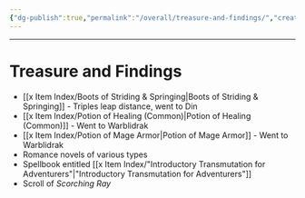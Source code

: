 ```yaml
---
{"dg-publish":true,"permalink":"/overall/treasure-and-findings/","created":"2025-01-26T15:11:11.331-05:00","updated":"2025-01-27T18:20:21.405-05:00"}
---
```


---
# Treasure and Findings
- [[x Item Index/Boots of Striding & Springing\|Boots of Striding & Springing]] - Triples leap distance, went to Din
- [[x Item Index/Potion of Healing (Common)\|Potion of Healing (Common)]] - Went to Warblidrak
- [[x Item Index/Potion of Mage Armor\|Potion of Mage Armor]] - Went to Warblidrak
- Romance novels of various types
- Spellbook entitled [[x Item Index/"Introductory Transmutation for Adventurers"\|"Introductory Transmutation for Adventurers"]]
- Scroll of *Scorching Ray*

